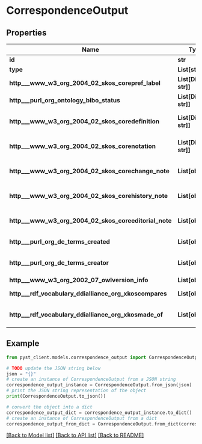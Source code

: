 # CorrespondenceOutput


## Properties

Name | Type | Description | Notes
------------ | ------------- | ------------- | -------------
**id** | **str** | https://www.w3.org/TR/json-ld/#node-identifiers | 
**type** | **List[str]** | https://www.w3.org/TR/json-ld/#specifying-the-type | 
**http___www_w3_org_2004_02_skos_corepref_label** | **List[Dict[str, str]]** | https://www.w3.org/TR/skos-primer/#secpref | 
**http___purl_org_ontology_bibo_status** | **List[Dict[str, str]]** | https://github.com/dcmi/bibo/blob/main/rdf/bibo.ttl#L391 | 
**http___www_w3_org_2004_02_skos_coredefinition** | **List[Dict[str, str]]** | https://www.w3.org/TR/skos-primer/#secdocumentation | [optional] [default to []]
**http___www_w3_org_2004_02_skos_corenotation** | **List[Dict[str, str]]** | https://www.w3.org/TR/skos-primer/#secnotations | [optional] [default to []]
**http___www_w3_org_2004_02_skos_corechange_note** | **List[object]** |  | [optional] [default to []]
**http___www_w3_org_2004_02_skos_corehistory_note** | **List[object]** |  | [optional] [default to []]
**http___www_w3_org_2004_02_skos_coreeditorial_note** | **List[object]** |  | [optional] [default to []]
**http___purl_org_dc_terms_created** | **List[object]** | https://www.dublincore.org/specifications/dublin-core/dcmi-terms/#http://purl.org/dc/terms/created | 
**http___purl_org_dc_terms_creator** | **List[object]** | https://www.dublincore.org/specifications/dublin-core/dcmi-terms/#http://purl.org/dc/elements/1.1/creator | 
**http___www_w3_org_2002_07_owlversion_info** | **List[object]** | https://www.w3.org/TR/owl-ref/#versionInfo-def | 
**http___rdf_vocabulary_ddialliance_org_xkoscompares** | **List[object]** | https://rdf-vocabulary.ddialliance.org/xkos.html#correspondences | 
**http___rdf_vocabulary_ddialliance_org_xkosmade_of** | **List[object]** | https://www.w3.org/TR/skos-primer/#secdocumentation | [optional] [default to []]

## Example

```python
from pyst_client.models.correspondence_output import CorrespondenceOutput

# TODO update the JSON string below
json = "{}"
# create an instance of CorrespondenceOutput from a JSON string
correspondence_output_instance = CorrespondenceOutput.from_json(json)
# print the JSON string representation of the object
print(CorrespondenceOutput.to_json())

# convert the object into a dict
correspondence_output_dict = correspondence_output_instance.to_dict()
# create an instance of CorrespondenceOutput from a dict
correspondence_output_from_dict = CorrespondenceOutput.from_dict(correspondence_output_dict)
```
[[Back to Model list]](../README.md#documentation-for-models) [[Back to API list]](../README.md#documentation-for-api-endpoints) [[Back to README]](../README.md)


